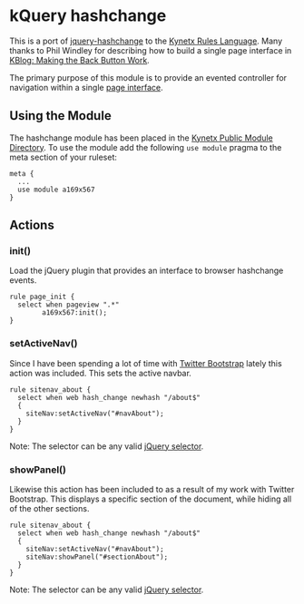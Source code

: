 kQuery hashchange
=================

This is a port of [jquery-hashchange](https://github.com/chrisleishman/jquery-hashchange) to the [Kynetx Rules Language](http://docs.kynetx.com/). Many thanks to Phil Windley for describing how to build a single page interface in [KBlog: Making the Back Button Work](http://www.windley.com/archives/2011/04/kblog_making_the_back_button_work.shtml).

The primary purpose of this module is to provide an evented controller for navigation within a single [page interface](http://itsnat.sourceforge.net/php/spim/spi_manifesto_en.php).

Using the Module
----------------

The hashchange module has been placed in the [Kynetx Public Module Directory](http://apps.kynetx.com/modules/a169x567). To use the module add the following `use module` pragma to the meta section of your ruleset:

    meta {
      ...
      use module a169x567
    }

Actions
-------

### init()

Load the jQuery plugin that provides an interface to browser hashchange events.

    rule page_init {
      select when pageview ".*"
			a169x567:init();
    }

### setActiveNav(<selector>)

Since I have been spending a lot of time with [Twitter Bootstrap](http://twitter.github.com/bootstrap/) lately this action was included. This sets the active navbar.

    rule sitenav_about {
      select when web hash_change newhash "/about$"
      {
        siteNav:setActiveNav("#navAbout");
      }
    }

Note: The selector can be any valid [jQuery selector](http://api.jquery.com/category/selectors/).

### showPanel(<selector>)

Likewise this action has been included to as a result of my work with Twitter Bootstrap. This displays a specific section of the document, while hiding all of the other sections.

    rule sitenav_about {
      select when web hash_change newhash "/about$"
      {
        siteNav:setActiveNav("#navAbout");
        siteNav:showPanel("#sectionAbout");
      }
    }

Note: The selector can be any valid [jQuery selector](http://api.jquery.com/category/selectors/).
